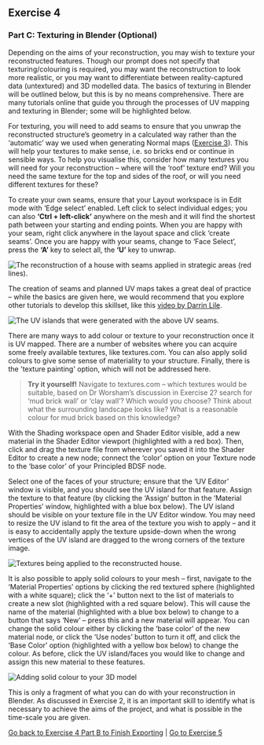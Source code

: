 ## Exercise 4 ##
### Part C: Texturing in Blender (Optional)

Depending on the aims of your reconstruction, you may wish to texture your reconstructed features. Though our prompt does not specify that texturing/colouring is required, you may want the reconstruction to look more realistic, or you may want to differentiate between reality-captured data (untextured) and 3D modelled data. The basics of texturing in Blender will be outlined below, but this is by no means comprehensive. There are many tutorials online that guide you through the processes of UV mapping and texturing in Blender; some will be highlighted below.

For texturing, you will need to add seams to ensure that you unwrap the reconstructed structure’s geometry in a calculated way rather than the ‘automatic’ way we used when generating Normal maps ([Exercise 3](/Malthi_Exercise3_B.md)). This will help your textures to make sense, i.e. so bricks end or continue in sensible ways. To help you visualise this, consider how many textures you will need for your reconstruction – where will the ‘roof’ texture end? Will you need the same texture for the top and sides of the roof, or will you need different textures for these?

To create your own seams, ensure that your Layout workspace is in Edit mode with ‘Edge select’ enabled. Left click to select individual edges; you can also **‘Ctrl + left-click’** anywhere on the mesh and it will find the shortest path between your starting and ending points. When you are happy with your seam, right click anywhere in the layout space and click ‘create seams’. Once you are happy with your seams, change to ‘Face Select’, press the **‘A’** key to select all, the **‘U’** key to unwrap.

![The reconstruction of a house with seams applied in strategic areas (red lines).](https://github.com/ropitz/sparc_teaching/blob/f1d70c5f873aaf606c9e8fe6683271e66ab98745/Malthi%20Images%202/Exercise%204%20Images/Ex4Fig34.png?raw=true)

The creation of seams and planned UV maps takes a great deal of practice – while the basics are given here, we would recommend that you explore other tutorials to develop this skillset, like this [video by Darrin Lile](https://youtu.be/GTd8NBg8EZU).

![The UV islands that were generated with the above UV seams.](https://github.com/ropitz/sparc_teaching/blob/f1d70c5f873aaf606c9e8fe6683271e66ab98745/Malthi%20Images%202/Exercise%204%20Images/Ex4Fig35.png?raw=true)

There are many ways to add colour or texture to your reconstruction once it is UV mapped. There are a number of websites where you can acquire some freely available textures, like textures.com. You can also apply solid colours to give some sense of materiality to your structure. Finally, there is the 'texture painting' option, which will not be addressed here.

>**Try it yourself!** Navigate to textures.com – which textures would be suitable, based on Dr Worsham’s discussion in Exercise 2? search for ‘mud brick wall’ or ‘clay wall’? Which would you choose? Think about what the surrounding landscape looks like? What is a reasonable colour for mud brick based on this knowledge?

With the Shading workspace open and Shader Editor visible, add a new material in the Shader Editor viewport (highlighted with a red box). Then, click and drag the texture file from wherever you saved it into the Shader Editor to create a new node; connect the ‘color’ option on your Texture node to the ‘base color’ of your Principled BDSF node. 

Select one of the faces of your structure; ensure that the ‘UV Editor’ window is visible, and you should see the UV island for that feature. Assign the texture to that feature (by clicking the ‘Assign’ button in the ‘Material Properties’ window, highlighted with a blue box below). The UV island should be visible on your texture file in the UV Editor window. You may need to resize the UV island to fit the area of the texture you wish to apply – and it is easy to accidentally apply the texture upside-down when the wrong vertices of the UV island are dragged to the wrong corners of the texture image.

![Textures being applied to the reconstructed house.](https://github.com/ropitz/sparc_teaching/blob/f1d70c5f873aaf606c9e8fe6683271e66ab98745/Malthi%20Images%202/Exercise%204%20Images/Ex4Fig36.png?raw=true)

It is also possible to apply solid colours to your mesh – first, navigate to the ‘Material Properties’ options by clicking the red textured sphere (highlighted with a white square); click the ‘+’ button next to the list of materials to create a new slot (highlighted with a red square below). This will cause the name of the material (highlighted with a blue box below) to change to a button that says ‘New’ – press this and a new material will appear. You can change the solid colour either by clicking the ‘base color’ of the new material node, or click the ‘Use nodes’ button to turn it off, and click the ‘Base Color’ option (highlighted with a yellow box below) to change the colour. As before, click the UV island/faces you would like to change and assign this new material to these features.

![Adding solid colour to your 3D model](https://github.com/ropitz/sparc_teaching/blob/f1d70c5f873aaf606c9e8fe6683271e66ab98745/Malthi%20Images%202/Exercise%204%20Images/Ex4Fig37.png?raw=true)

This is only a fragment of what you can do with your reconstruction in Blender. As discussed in Exercise 2, it is an important skill to identify what is necessary to achieve the aims of the project, and what is possible in the time-scale you are given.

[Go back to Exercise 4 Part B to Finish Exporting](/Malthi_Exercise4_B.md) | [Go to Exercise 5](/Malthi_Exercise5.md)
